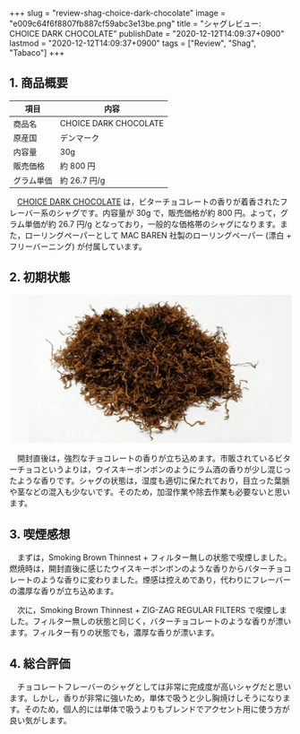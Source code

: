 +++
slug = "review-shag-choice-dark-chocolate"
image = "e009c64f6f8807fb887cf59abc3e13be.png"
title = "シャグレビュー: CHOICE DARK CHOCOLATE"
publishDate = "2020-12-12T14:09:37+0900"
lastmod = "2020-12-12T14:09:37+0900"
tags = ["Review", "Shag", "Tabaco"]
+++

## 1. 商品概要

| 項目 | 内容 |
|---|---|
| 商品名 | CHOICE DARK CHOCOLATE |
| 原産国 | デンマーク |
| 内容量 | 30g |
| 販売価格 | 約 800 円 |
| グラム単価 | 約 26.7 円/g |

　[CHOICE DARK CHOCOLATE](https://rpx.a8.net/svt/ejp?a8mat=3BDYDP+AUKDMA+2HOM+BWGDT&rakuten=y&a8ejpredirect=https%3A%2F%2Fhb.afl.rakuten.co.jp%2Fhgc%2Fg00pq7a4.2bo11488.g00pq7a4.2bo12d31%2Fa20052522171_3BDYDP_AUKDMA_2HOM_BWGDT%3Fpc%3Dhttps%253A%252F%252Fitem.rakuten.co.jp%252Fplaza%252Fstd-airyo107-xs%252F%26m%3Dhttp%253A%252F%252Fm.rakuten.co.jp%252Fplaza%252Fi%252F10017896%252F) は，ビターチョコレートの香りが着香されたフレーバー系のシャグです。内容量が 30g で，販売価格が約 800 円。よって，グラム単価が約 26.7 円/g となっており，一般的な価格帯のシャグになります。また，ローリングペーパーとして MAC BAREN 社製のローリングペーパー (漂白 + フリーバーニング) が付属しています。

## 2. 初期状態

![CHOICE DARK CHOCOLATE](2b5e29d45ad90de8820ef1e724aa8bd9.png)

　開封直後は，強烈なチョコレートの香りが立ち込めます。市販されているビターチョコというよりは，ウイスキーボンボンのようにラム酒の香りが少し混じったような香りです。シャグの状態は，湿度も適切に保たれており，目立った葉脈や茎などの混入も少ないです。そのため，加湿作業や除去作業も必要ないと思います。

## 3. 喫煙感想

　まずは，Smoking Brown Thinnest + フィルター無しの状態で喫煙しました。燃焼時は，開封直後に感じたウイスキーボンボンのような香りからバターチョコレートのような香りに変わりました。煙感は控えめであり，代わりにフレーバーの濃厚な香りが立ち込めます。


　次に，Smoking Brown Thinnest + ZIG-ZAG REGULAR FILTERS で喫煙しました。フィルター無しの状態と同じく，バターチョコレートのような香りが漂います。フィルター有りの状態でも，濃厚な香りが漂います。

## 4. 総合評価

　チョコレートフレーバーのシャグとしては非常に完成度が高いシャグだと思います。しかし，香りが非常に強いため，単体で吸うと少し胸焼けしそうになります。そのため，個人的には単体で吸うよりもブレンドでアクセント用に使う方が良い気がします。